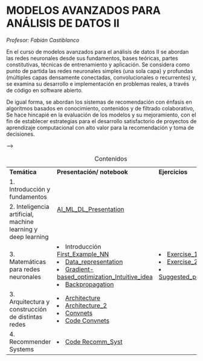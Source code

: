 # **MODELOS AVANZADOS PARA ANÁLISIS DE DATOS II**	

*Profesor: Fabián Castiblanco*


En el curso de modelos avanzados para el análisis de datos II se abordan las redes neuronales desde sus fundamentos, bases teóricas, partes constitutivas, técnicas de entrenamiento y aplicación. Se considera como punto de partida las redes neuronales simples (una sola capa) y profundas (múltiples capas densamente conectadas, convolucionales o recurrentes) y, se examina su desarrollo e implementación en problemas reales, a través de código en software abierto.  

De igual forma, se abordan los sistemas de recomendación con énfasis en algoritmos basados en conocimiento, contenidos y de filtrado colaborativo, Se hace hincapié en la evaluación de los modelos y su mejoramiento, con el fin de establecer estrategias para el desarrollo satisfactorio de proyectos de aprendizaje computacional con alto valor para la recomendación y toma de decisiones.


<table>
<caption>Contenidos</caption>
  <tr>
    <td> <strong>Temática</strong> </td>
    <td> <strong>Presentación/ notebook </strong></td>
    <td> <strong>Ejercicios</strong></td>
  </tr>
<tr>
    <td> 1. Introducción y fundamentos </td>
    <td rowspan="2"><a href="https://github.com/Fabiancaru/Advanced_Methods_Data_Analysis_II/blob/main/Advanced_Methods_in_Data_Analysis_II.pdf">AI_ML_DL_Presentation </td></td>
    <td rowspan="2"></td>
  </tr>
  <tr>
    <td> 2. Inteligencia artificial, machine learning y deep learning 
  </tr>
 <tr>
    <td> 3. Matemáticas para redes neuronales  
    <td> <li> Introducción <a href="https://nbviewer.jupyter.org/github/Fabiancaru/Advanced_Methods_Data_Analysis_II/blob/main/A_First_NN_.ipynb">First_Example_NN</a>
    <li> <a href="https://nbviewer.jupyter.org/github/Fabiancaru/Advanced_Methods_Data_Analysis_II/blob/main/Data_representation.ipynb"> Data_representation</a>  
         <li> <a href="https://github.com/Fabiancaru/Advanced_Methods_Data_Analysis_II/blob/main/The_engine_of_neural_networks.md"</a>Gradient-based_optimization_Intuitive_idea 
        <li> <a href="https://github.com/Fabiancaru/Advanced_Methods_Data_Analysis_II/blob/main/Backpropagation.md"</a>Backpropagation  
    <td> <li> <a href="https://github.com/Fabiancaru/Advanced_Methods_Data_Analysis_II/blob/main/Exercises/Exercise_1.md"> Exercise_1</a>
         <li> <a href="https://github.com/Fabiancaru/Advanced_Methods_Data_Analysis_II/blob/main/Exercises/Exercise_2.md"> Exercise_2</a>
         <li> <a href="https://github.com/Fabiancaru/Advanced_Methods_Data_Analysis_II/blob/main/Exercises/Suggested_project/Suggested_project_1.md"> Suggested_project</a></td> -->
  </tr>
<tr>
  <td> 3. Arquitectura y construcción de distintas redes 

  <td> <li> <a href="https://github.com/Fabiancaru/Advanced_Methods_Data_Analysis_II/blob/main/Architecture.md">Architecture</a> 
       <li> <a href="https://github.com/Fabiancaru/Advanced_Methods_Data_Analysis_II/blob/main/Architecture2.md">Architecture_2</a> 
<!--       <li> <a href="https://nbviewer.jupyter.org/github/Fabiancaru/Advanced_Methods_Data_Analysis_II/blob/main/Fashion_opt_Search.ipynb">Hyperparameter_Optimization</a> -->
       <li> <a href="https://github.com/Fabiancaru/Advanced_Methods_Data_Analysis_II/blob/main/Convnets.md">Convnets</a> 
       <li> <a href="https://nbviewer.org/github/Fabiancaru/Advanced_Methods_Data_Analysis_II/blob/main/Convnets.ipynb">Code Convnets</a> 
<!--       <li> <a href="https://github.com/Fabiancaru/Advanced_Methods_Data_Analysis_II/blob/main/RNN.md">RNN </a> -->
<!--       <li> <a href="https://nbviewer.org/github/Fabiancaru/Advanced_Methods_Data_Analysis_II/blob/main/LSTM.ipynb">Code RNN_LSTM</a> -->
   
       
<!--       <li> <a href="https://github.com/Fabiancaru/Advanced_Methods_Data_Analysis_II/blob/main/Exercises/Exercise_3.md"> Exercise_3 </a> -->
    
    
</tr> 
<td> 4. Recommender Systems 
<td>  <li> <a href="https://nbviewer.org/github/Fabiancaru/Advanced_Methods_Data_Analysis_II/blob/main/Recomm_Syst.ipynb">Code Recomm_Syst</a>
</table> 

